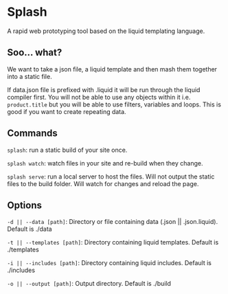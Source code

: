 # Splash

A rapid web prototyping tool based on the liquid templating language.

## Soo... what?

We want to take a json file, a liquid template and then mash them together into a static file.

If data.json file is prefixed with .liquid it will be run through the liquid compiler first.
You will not be able to use any objects within it i.e. `product.title` but you will be able to use filters, variables and loops.
This is good if you want to create repeating data.

## Commands

`splash`: run a static build of your site once.

`splash watch`: watch files in your site and re-build when they change.

`splash serve`: run a local server to host the files. Will not output the static files to the build folder. Will watch for changes and reload the page.

## Options

`-d || --data [path]`: Directory or file containing data (.json || .json.liquid). Default is ./data

`-t || --templates [path]`: Directory containing liquid templates. Default is ./templates

`-i || --includes [path]`: Directory containing liquid includes. Default is ./includes

`-o || --output [path]`: Output directory. Default is ./build